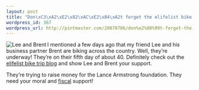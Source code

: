 ```yaml
--- 
layout: post
title: "Don\xC3\xA2\xE2\x82\xAC\xE2\x84\xA2t forget the elifelist bike trip across the country"
wordpress_id: 367
wordpress_url: http://pintmaster.com/20070706/don%e2%80%99t-forget-the-elifelist-bike-trip-across-the-country/
---
```

<p><img src="http://topstartup.com/wp-content/uploads/2007/07/lee-and-brent.thumbnail.png" alt="Lee and Brent" align="left" />I mentioned a few days ago that my friend Lee and his business partner Brent are biking across the country. Well, they&rsquo;re underway! They&rsquo;re on their fifth day of about 40. Definitely check out the <a href="http://biketripblog.com">elifelist bike trip blog</a> and show Lee and Brent your support.</p>
<p>They&rsquo;re trying to raise money for the Lance Armstrong foundation. They need your moral and <a href="http://www.kintera.org/faf/donorReg/donorPledge.asp?ievent=158934&amp;supid=176966794">fiscal</a> support!</p>
